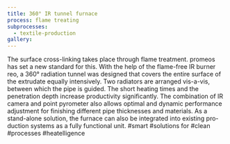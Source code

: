 ```yaml
---
title: 360° IR tunnel furnace
process: flame treating
subprocesses:
  - textile-production
gallery:
---
```


The surface cross-linking takes place through flame treatment. promeos has set a new standard for this. With the help of the flame-free IR burner reo, a 360° radiation tunnel was designed that covers the entire surface of the extrudate equally intensively. Two radiators are arranged vis-a-vis, between which the pipe is guided. The short heating times and the penetration depth increase productivity significantly. The combination of IR camera and point pyrometer also allows optimal and dynamic performance adjustment for finishing different pipe thicknesses and materials. As a stand-alone solution, the furnace can also be integrated into existing pro- duction systems as a fully functional unit. #smart #solutions for #clean #processes #heatelligence

